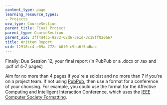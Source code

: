 ```yaml
---
content_type: page
learning_resource_types:
- Projects
ocw_type: CourseSection
parent_title: Final Project
parent_type: CourseSection
parent_uid: 3ff4d4c5-9272-62d6-3e1d-3c18ff020a67
title: Written Report
uid: 12918cc4-e09a-772c-b8f0-c9ea6f5adbac
---
```


Finally: Due Session 12, your final report (in PubPub or a .docx or .tex and .pdf of 4-7 pages)

Aim for no more than 4 pages if you're a soloist and no more than 7 if you're on a project team. If not using [PubPub](http://www.pubpub.org/), then use a format for a conference of your choosing. For example, you could use the format for the Affective Computing and Intelligent Interaction Conference, which uses the [IEEE Computer Society Formatting](http://www.ieee.org/conferences_events/conferences/publishing/templates.html).